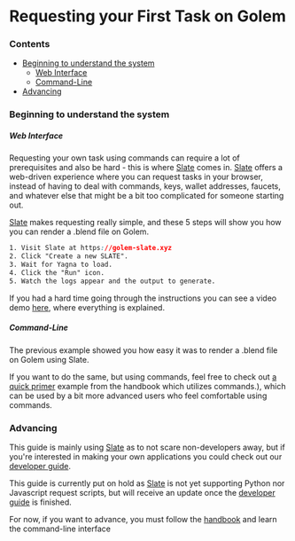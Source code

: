# Requesting your First Task on Golem

### Contents

- [Beginning to understand the system](#beginning-to-understand-the-system)
  - [Web Interface](#web-interface)
  - [Command-Line](#command-line)
- [Advancing](#advancing)


### Beginning to understand the system

##### Web Interface
Requesting your own task using commands can require a lot of prerequisites and also be hard - this is where [Slate](https://golem-slate.xyz/) comes in. [Slate](https://golem-slate.xyz/) offers a web-driven experience where you can request tasks in your browser, instead of having to deal with commands, keys, wallet addresses, faucets, and whatever else that might be a bit too complicated for someone starting out.

[Slate](https://golem-slate.xyz/) makes requesting really simple, and these 5 steps will show you how you can render a .blend file on Golem.

```css
1. Visit Slate at https://golem-slate.xyz
2. Click "Create a new SLATE".
3. Wait for Yagna to load.
4. Click the "Run" icon.
5. Watch the logs appear and the output to generate.
```

If you had a hard time going through the instructions you can see a video demo [here](https://www.youtube.com/watch?v=ZtcffGY5asY), where everything is explained.
##### Command-Line
The previous example showed you how easy it was to render a .blend file on Golem using Slate.

If you want to do the same, but using commands, feel free to check out [a quick primer](https://handbook.golem.network/requestor-tutorials/flash-tutorial-of-requestor-development) example from the handbook which utilizes commands.), which can be used by a bit more advanced users who feel comfortable using commands.
### Advancing
This guide is mainly using [Slate](https://golem-slate.xyz/) as to not scare non-developers away, but if you're interested in making your own applications you could check out our [developer guide](https://github.com/figurestudios/community-golem-docs/blob/main/requesting/developer-guide.md).

This guide is currently put on hold as [Slate](https://golem-slate.xyz/) is not yet supporting Python nor Javascript request scripts, but will receive an update once the [developer guide](https://github.com/figurestudios/community-golem-docs/blob/main/requesting/developer-guide.md) is finished.

For now, if you want to advance, you must follow the [handbook](https://handbook.golem.network/requestor-tutorials/flash-tutorial-of-requestor-development) and learn the command-line interface

